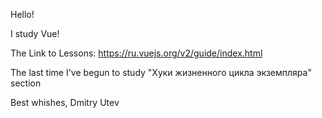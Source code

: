 Hello! 

I study Vue!

The Link to Lessons:
https://ru.vuejs.org/v2/guide/index.html

The last time I've begun to study "Хуки жизненного цикла экземпляра" section

Best whishes,
Dmitry Utev